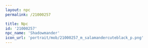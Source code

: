 ```yaml
---
layout: npc
permalink: /21000257

title: Npc
id: '21000257'
npc_name: 'Shadowmander'
icon_url: 'portrait/mob/21000257_m_salamandercuteblack_p.png'
---
```

